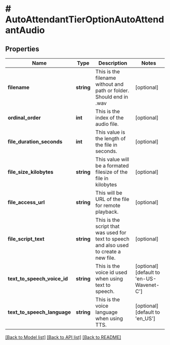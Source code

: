# # AutoAttendantTierOptionAutoAttendantAudio

## Properties

Name | Type | Description | Notes
------------ | ------------- | ------------- | -------------
**filename** | **string** | This is the filename without and path or folder. Should end in .wav | [optional]
**ordinal_order** | **int** | This is the index of the audio file. | [optional]
**file_duration_seconds** | **int** | This value is the length of the file in seconds. | [optional]
**file_size_kilobytes** | **string** | This value will be a formated filesize of the file in kilobytes | [optional]
**file_access_url** | **string** | This will be URL of the file for remote playback. | [optional]
**file_script_text** | **string** | This is the script that was used for text to speech and also used to create a new file. | [optional]
**text_to_speech_voice_id** | **string** | This is the voice id used when using text to speech. | [optional] [default to 'en-US-Wavenet-C']
**text_to_speech_language** | **string** | This is the voice language when using TTS. | [optional] [default to 'en_US']

[[Back to Model list]](../../README.md#models) [[Back to API list]](../../README.md#endpoints) [[Back to README]](../../README.md)
